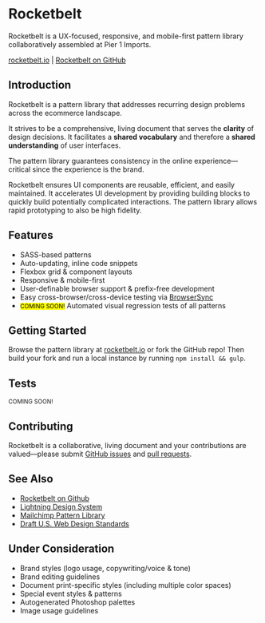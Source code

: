 Rocketbelt
==========
Rocketbelt is a UX-focused, responsive, and mobile-first pattern library collaboratively assembled at Pier 1 Imports.

[rocketbelt.io](http://rocketbelt.io) | [Rocketbelt on GitHub](https://github.com/pier1/rocketbelt)

Introduction
------------
Rocketbelt is a pattern library that addresses recurring design problems across the ecommerce landscape.

It strives to be a comprehensive, living document that serves the __clarity__ of design decisions. It facilitates a __shared vocabulary__ and therefore a __shared understanding__ of user interfaces.

The pattern library guarantees consistency in the online experience—critical since the experience is the brand.

Rocketbelt ensures UI components are reusable, efficient, and easily maintained. It accelerates UI development by providing building blocks to quickly build potentially complicated interactions. The pattern library allows rapid prototyping to also be high fidelity.

Features
--------
* SASS-based patterns
* Auto-updating, inline code snippets
* Flexbox grid & component layouts
* Responsive & mobile-first
* User-definable browser support & prefix-free development
* Easy cross-browser/cross-device testing via [BrowserSync](https://www.browsersync.io/)
* <small><mark>COMING SOON!</mark></small> Automated visual regression tests of all patterns

Getting Started
---------------
Browse the pattern library at [rocketbelt.io](http://rocketbelt.io) or fork the GitHub repo! Then build your fork and run a local instance by running `npm install && gulp`.

Tests
-----
<small>COMING SOON!</small>

Contributing
------------
Rocketbelt is a collaborative, living document and your contributions are valued—please submit [GitHub issues](https://github.com/pier1/rocketbelt/issues) and [pull requests](https://github.com/pier1/rocketbelt/pulls).

See Also
--------
* [Rocketbelt on Github](https://github.com/Pier1/rocketbelt)
* [Lightning Design System](https://www.lightningdesignsystem.com/)
* [Mailchimp Pattern Library](https://ux.mailchimp.com)
* [Draft U.S. Web Design Standards](https://standards.usa.gov/)

Under Consideration
-------------------
* Brand styles (logo usage, copywriting/voice & tone)
* Brand editing guidelines
* Document print-specific styles (including multiple color spaces)
* Special event styles & patterns
* Autogenerated Photoshop palettes
* Image usage guidelines
